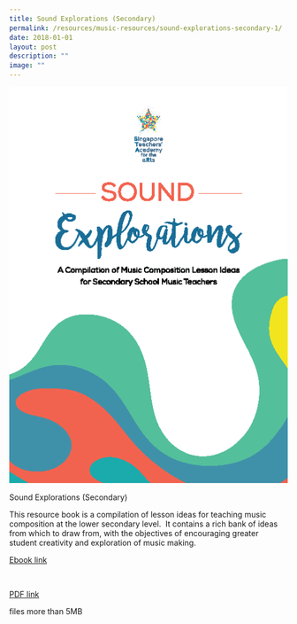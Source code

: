 ```yaml
---
title: Sound Explorations (Secondary)
permalink: /resources/music-resources/sound-explorations-secondary-1/
date: 2018-01-01
layout: post
description: ""
image: ""
---
```

<img src="/images/5de39c81991.png" 
         style="width:600px"
	/>
<br>

Sound Explorations (Secondary)

This resource book is a compilation of lesson ideas for teaching music composition at the lower secondary level.  It contains a rich bank of ideas from which to draw from, with the objectives of encouraging greater student creativity and exploration of music making.

[Ebook link](https://joom.ag/oHCI)

 

[PDF link](https://academyofsingaporeteachers.moe.edu.sg/docs/librariesprovider4/music-resources/sound-explorations-i-(sec).pdf?sfvrsn=f2272299_0)

files more than 5MB